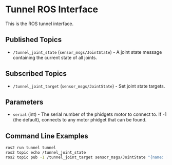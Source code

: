 Tunnel ROS Interface
======================

This is the ROS tunnel interface.

Published Topics
----------------
* `/tunnel_joint_state` (`sensor_msgs/JointState`) - A joint state message containing the current state of all joints.

Subscribed Topics
-----------------
* `/tunnel_joint_target` (`sensor_msgs/JointState`) - Set joint state targets.

Parameters
----------
* `serial` (int) - The serial number of the phidgets motor to connect to.  If -1 (the default), connects to any motor phidget that can be found.

Command Line Examples
---------------------

```bash
ros2 run tunnel tunnel
ros2 topic echo /tunnel_joint_state
ros2 topic pub -1 /tunnel_joint_target sensor_msgs/JointState "{name: [x,y,z], position: [1000,1000,1000]}"
```
